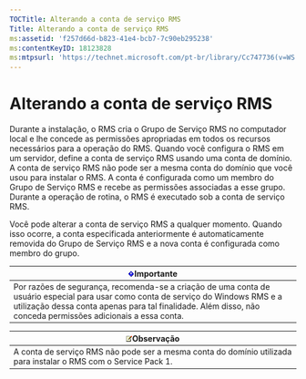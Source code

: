 ```yaml
---
TOCTitle: Alterando a conta de serviço RMS
Title: Alterando a conta de serviço RMS
ms:assetid: 'f257d66d-b823-41e4-bcb7-7c90eb295238'
ms:contentKeyID: 18123828
ms:mtpsurl: 'https://technet.microsoft.com/pt-br/library/Cc747736(v=WS.10)'
---
```


Alterando a conta de serviço RMS
================================

Durante a instalação, o RMS cria o Grupo de Serviço RMS no computador local e lhe concede as permissões apropriadas em todos os recursos necessários para a operação do RMS. Quando você configura o RMS em um servidor, define a conta de serviço RMS usando uma conta de domínio. A conta de serviço RMS não pode ser a mesma conta do domínio que você usou para instalar o RMS. A conta é configurada como um membro do Grupo de Serviço RMS e recebe as permissões associadas a esse grupo. Durante a operação de rotina, o RMS é executado sob a conta de serviço RMS.

Você pode alterar a conta de serviço RMS a qualquer momento. Quando isso ocorre, a conta especificada anteriormente é automaticamente removida do Grupo de Serviço RMS e a nova conta é configurada como membro do grupo.

| ![](images/Cc747736.Important(WS.10).gif)Importante                                                                                                                                                                   |
|----------------------------------------------------------------------------------------------------------------------------------------------------------------------------------------------------------------------------------------------------|
| Por razões de segurança, recomenda-se a criação de uma conta de usuário especial para usar como conta de serviço do Windows RMS e a utilização dessa conta apenas para tal finalidade. Além disso, não conceda permissões adicionais a essa conta. |

| ![](images/Cc747736.note(WS.10).gif)Observação                                      |
|------------------------------------------------------------------------------------------------------------------|
| A conta de serviço RMS não pode ser a mesma conta do domínio utilizada para instalar o RMS com o Service Pack 1. |
